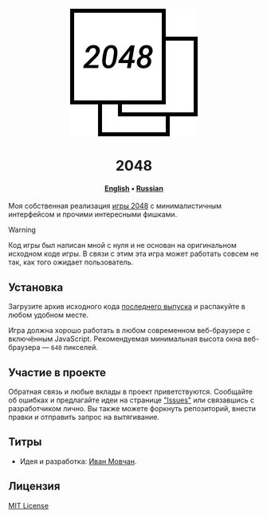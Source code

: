 <div align="center">

![2048](images/logo.png)

# 2048

#### [English](README.md) &bull; [Russian](README-RU.md)

</div>

Моя собственная реализация [игры 2048](https://ru.wikipedia.org/wiki/2048_(%D0%B8%D0%B3%D1%80%D0%B0)) с минималистичным интерфейсом и прочими интересными фишками.

> [!WARNING]
> Код игры был написан мной с нуля и не основан на оригинальном исходном коде игры. В связи с этим эта игра может работать совсем не так, как того ожидает пользователь.

## Установка

Загрузите архив исходного кода [последнего выпуска](https://github.com/ivan-movchan/2048/releases/latest) и распакуйте в любом удобном месте.

Игра должна хорошо работать в любом современном веб-браузере с включённым JavaScript. Рекомендуемая минимальная высота окна веб-браузера&nbsp;&mdash; `640` пикселей.

## Участие в проекте

Обратная связь и любые вклады в проект приветствуются. Сообщайте об ошибках и предлагайте идеи на странице ["Issues"](https://github.com/ivan-movchan/2048/issues) или связавшись с разработчиком лично. Вы также можете форкнуть репозиторий, внести правки и отправить запрос на вытягивание.

## Титры

- Идея и разработка: [Иван Мовчан](https://github.com/ivan-movchan).

## Лицензия

[MIT License](LICENSE)

